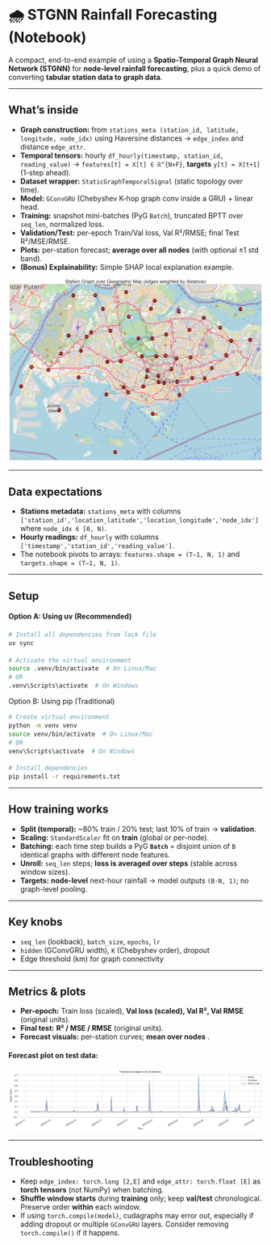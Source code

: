 # 🌧️ STGNN Rainfall Forecasting (Notebook)

A compact, end-to-end example of using a **Spatio-Temporal Graph Neural Network (STGNN)** for **node-level rainfall forecasting**, plus a quick demo of converting **tabular station data to graph data**.

---

## What’s inside

* **Graph construction:** from `stations_meta (station_id, latitude, longitude, node_idx)` using Haversine distances → `edge_index` and distance `edge_attr`.
* **Temporal tensors:** hourly `df_hourly(timestamp, station_id, reading_value)` →
  `features[t] = X[t] ∈ ℝ^{N×F}`, **targets** `y[t] = X[t+1]` (1-step ahead).
* **Dataset wrapper:** `StaticGraphTemporalSignal` (static topology over time).
* **Model:** `GConvGRU` (Chebyshev K-hop graph conv inside a GRU) + linear head.
* **Training:** snapshot mini-batches (PyG `Batch`), truncated BPTT over `seq_len`, normalized loss.
* **Validation/Test:** per-epoch Train/Val loss, Val R²/RMSE; final Test R²/MSE/RMSE.
* **Plots:** per-station forecast; **average over all nodes** (with optional ±1 std band).
* **(Bonus) Explainability:** Simple SHAP local explanation example.

![Graph Map Plot Overlay](images/graph_map_plot.png)

---

## Data expectations

* **Stations metadata:** `stations_meta` with columns
  `['station_id','location_latitude','location_longitude','node_idx']` where `node_idx ∈ [0, N)`.
* **Hourly readings:** `df_hourly` with columns
  `['timestamp','station_id','reading_value']`.
* The notebook pivots to arrays:
  `features.shape = (T−1, N, 1)` and `targets.shape = (T−1, N, 1)`.

---

## Setup
#### Option A: Using uv (Recommended)
```bash
# Install all dependencies from lock file
uv sync

# Activate the virtual environment
source .venv/bin/activate  # On Linux/Mac
# OR
.venv\Scripts\activate  # On Windows
```

Option B: Using pip (Traditional)
```bash
# Create virtual environment
python -m venv venv
source venv/bin/activate  # On Linux/Mac
# OR
venv\Scripts\activate  # On Windows

# Install dependencies
pip install -r requirements.txt
```

---

## How training works 

* **Split (temporal):** \~80% train / 20% test; last 10% of train → **validation**.
* **Scaling:** `StandardScaler` fit on **train** (global or per-node).
* **Batching:** each time step builds a PyG **`Batch`** = disjoint union of `B` identical graphs with different node features.
* **Unroll:** `seq_len` steps; **loss is averaged over steps** (stable across window sizes).
* **Targets:** **node-level** next-hour rainfall → model outputs `(B·N, 1)`; no graph-level pooling.

---

## Key knobs

* `seq_len` (lookback), `batch_size`, `epochs`, `lr`
* `hidden` (GConvGRU width), `K` (Chebyshev order), dropout
* Edge threshold (km) for graph connectivity

---

## Metrics & plots

* **Per-epoch:** Train loss (scaled), **Val loss (scaled), Val R², Val RMSE** (original units).
* **Final test:** **R² / MSE / RMSE** (original units).
* **Forecast visuals:** per-station curves; **mean over nodes** .

#### Forecast plot on test data:  
![Test Data Forecast Plot](images/test_forecast_plot.png)  

---

## Troubleshooting

* Keep `edge_index: torch.long [2,E]` and `edge_attr: torch.float [E]` as **torch tensors** (not NumPy) when batching.
* **Shuffle window starts** during **training** only; keep **val/test** chronological. Preserve order **within** each window.
* If using `torch.compile(model)`, cudagraphs may error out, especially if adding dropout or multiple `GConvGRU` layers. Consider removing `torch.compile()` if it happens.

